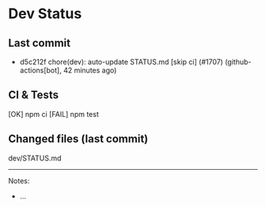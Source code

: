 # Dev Status

## Last commit
- d5c212f chore(dev): auto-update STATUS.md [skip ci] (#1707) (github-actions[bot], 42 minutes ago)
## CI & Tests
[OK] npm ci
[FAIL] npm test

## Changed files (last commit)
dev/STATUS.md

---
Notes:
- ...
